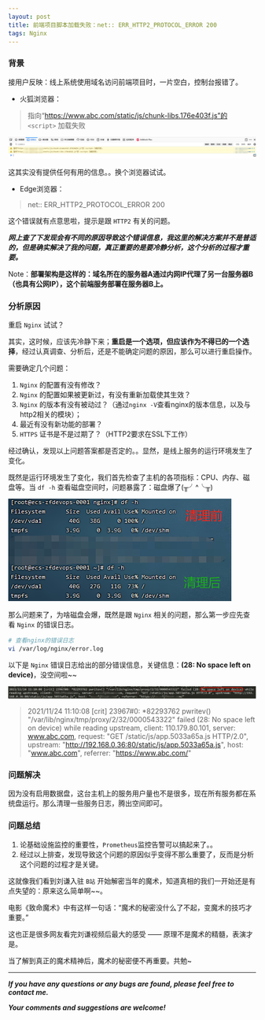 ```yaml
---
layout: post
title: 前端项目脚本加载失败：net:: ERR_HTTP2_PROTOCOL_ERROR 200
tags: Nginx
---
```


### 背景

接用户反映：线上系统使用域名访问前端项目时，一片空白，控制台报错了。

* 火狐浏览器：

> 指向“https://www.abc.com/static/js/chunk-libs.176e403f.js”的 `<script>` 加载失败

![2021-11-26-ScriptErrorInFirefox.jpg](https://github.com/heartsuit/heartsuit.github.io/raw/master/pictures/2021-11-26-ScriptErrorInFirefox.jpg)

这其实没有提供任何有用的信息。。换个浏览器试试。

* Edge浏览器：

> net:: ERR_HTTP2_PROTOCOL_ERROR 200

这个错误就有点意思啦，提示是跟 `HTTP2` 有关的问题。

***网上查了下发现会有不同的原因导致这个错误信息，我这里的解决方案并不是普适的，但是确实解决了我的问题，真正重要的是要冷静分析，这个分析的过程才重要。***

Note：**部署架构是这样的：域名所在的服务器A通过内网IP代理了另一台服务器B（也具有公网IP），这个前端服务部署在服务器B上。**

### 分析原因

重启 `Nginx` 试试？

其实，这时候，应该先冷静下来；**重启是一个选项，但应该作为不得已的一个选择**，经过认真调查、分析后，还是不能确定问题的原因，那么可以进行重启操作。

需要确定几个问题：

1. `Nginx` 的配置有没有修改？
2. `Nginx` 的配置如果被更新过，有没有重新加载使其生效？
3. `Nginx` 的版本有没有被动过？（通过`nginx -V`查看nginx的版本信息，以及与http2相关的模块）；
4. 最近有没有新功能的部署？
5. `HTTPS` 证书是不是过期了？（HTTP2要求在SSL下工作）

经过确认，发现以上问题答案都是否定的。。显然，是线上服务的运行环境发生了变化。

既然是运行环境发生了变化，我们首先检查了主机的各项指标：CPU、内存、磁盘等。当 `df -h` 查看磁盘空间时，问题暴露了：磁盘爆了(╥╯^╰╥)

![2021-11-26-ReleaseSpace.jpg](https://github.com/heartsuit/heartsuit.github.io/raw/master/pictures/2021-11-26-ReleaseSpace.jpg)

那么问题来了，为啥磁盘会爆，既然是跟 `Nginx` 相关的问题，那么第一步应先查看 `Nginx` 的错误日志。

```bash
# 查看nginx的错误日志
vi /var/log/nginx/error.log
```

以下是 `Nginx` 错误日志给出的部分错误信息，关键信息：**(28: No space left on device)**，没空间啦~~

![2021-11-26-NginxLog.jpg](https://github.com/heartsuit/heartsuit.github.io/raw/master/pictures/2021-11-26-NginxLog.jpg)

> 2021/11/24 11:10:08 [crit] 23967#0: *82293762 pwritev() "/var/lib/nginx/tmp/proxy/2/32/0000543322" failed (28: No space left on device) while reading upstream, client: 110.179.80.101, server: www.abc.com, request: "GET /static/js/app.5033a65a.js HTTP/2.0", upstream: "http://192.168.0.36:80/static/js/app.5033a65a.js", host: "www.abc.com", referrer: "https://www.abc.com/"

### 问题解决

因为没有启用数据盘，这台主机上的服务用户量也不是很多，现在所有服务都在系统盘运行。那么清理一些服务日志，腾出空间即可。

### 问题总结

1. 论基础设施监控的重要性，`Prometheus`监控告警可以搞起来了。。
2. 经过以上排查，发现导致这个问题的原因似乎变得不那么重要了，反而是分析这个问题的过程才是关键。

这就像我们看到刘谦入驻 `B站` 开始解密当年的魔术，知道真相的我们一开始还是有点失望的：原来这么简单啊~~。

电影《致命魔术》中有这样一句话：“魔术的秘密没什么了不起，变魔术的技巧才重要。”

这也正是很多网友看完刘谦视频后最大的感受 —— 原理不是魔术的精髓，表演才是。

当了解到真正的魔术精神后，魔术的秘密便不再重要。共勉~

---

***If you have any questions or any bugs are found, please feel free to contact me.***

***Your comments and suggestions are welcome!***
